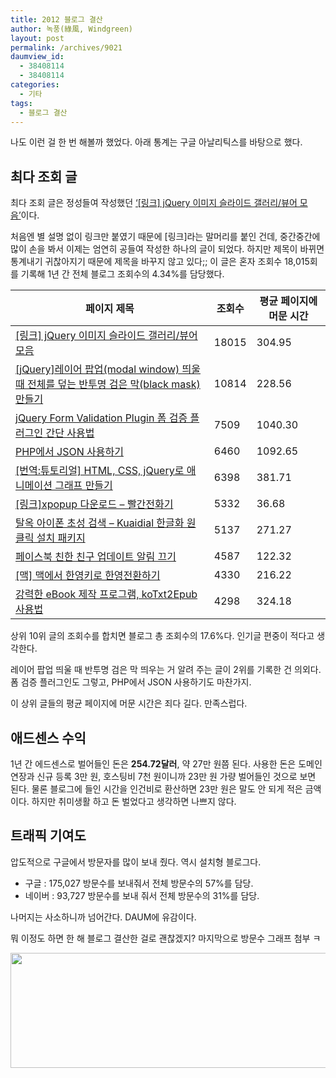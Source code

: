 ```yaml
---
title: 2012 블로그 결산
author: 녹풍(綠風, Windgreen)
layout: post
permalink: /archives/9021
daumview_id:
  - 38408114
  - 38408114
categories:
  - 기타
tags:
  - 블로그 결산
---
```

나도 이런 걸 한 번 해볼까 했었다. 아래 통계는 구글 아날리틱스를 바탕으로 했다.

## 최다 조회 글

최다 조회 글은 정성들여 작성했던 [&#8216;[링크] jQuery 이미지 슬라이드 갤러리/뷰어 모음&#8217;][1]이다.

처음엔 별 설명 없이 링크만 붙였기 때문에 [링크]라는 말머리를 붙인 건데, 중간중간에 많이 손을 봐서 이제는 엄연히 공들여 작성한 하나의 글이 되었다. 하지만 제목이 바뀌면 통계내기 귀찮아지기 때문에 제목을 바꾸지 않고 있다;; 이 글은 혼자 조회수 18,015회를 기록해 1년 간 전체 블로그 조회수의 4.34%를 담당했다.

| 페이지 제목                                                                 | 조회수   | 평균 페이지에 머문 시간 |
| ---------------------------------------------------------------------- | ----- | ------------- |
| [[링크] jQuery 이미지 슬라이드 갤러리/뷰어 모음][1]                                    | 18015 | 304.95        |
| [[jQuery]레이어 팝업(modal window) 띄울 때 전체를 덮는 반투명 검은 막(black mask) 만들기][2] | 10814 | 228.56        |
| [jQuery Form Validation Plugin 폼 검증 플러그인 간단 사용법][3]                    | 7509  | 1040.30       |
| [PHP에서 JSON 사용하기][4]                                                   | 6460  | 1092.65       |
| [[번역:튜토리얼] HTML, CSS, jQuery로 애니메이션 그래프 만들기][5]                        | 6398  | 381.71        |
| [[링크]xpopup 다운로드 – 빨간전화기][6]                                           | 5332  | 36.68         |
| [탈옥 아이폰 초성 검색 – Kuaidial 한글화 원클릭 설치 패키지][7]                            | 5137  | 271.27        |
| [페이스북 친한 친구 업데이트 알림 끄기][8]                                             | 4587  | 122.32        |
| [[맥] 맥에서 한영키로 한영전환하기][9]                                               | 4330  | 216.22        |
| [강력한 eBook 제작 프로그램, koTxt2Epub 사용법][10]                                | 4298  | 324.18        |

상위 10위 글의 조회수를 합치면 블로그 총 조회수의 17.6%다. 인기글 편중이 적다고 생각한다.

레이어 팝업 띄울 때 반투명 검은 막 띄우는 거 알려 주는 글이 2위를 기록한 건 의외다. 폼 검증 플러그인도 그렇고, PHP에서 JSON 사용하기도 마찬가지.

이 상위 글들의 평균 페이지에 머문 시간은 죄다 길다. 만족스럽다.

## 애드센스 수익

1년 간 에드센스로 벌어들인 돈은 **254.72달러**, 약 27만 원쯤 된다. 사용한 돈은 도메인 연장과 신규 등록 3만 원, 호스팅비 7천 원이니까 23만 원 가량 벌어들인 것으로 보면 된다. 물론 블로그에 들인 시간을 인건비로 환산하면 23만 원은 말도 안 되게 적은 금액이다. 하지만 취미생활 하고 돈 벌었다고 생각하면 나쁘지 않다.

## 트래픽 기여도

압도적으로 구글에서 방문자를 많이 보내 줬다. 역시 설치형 블로그다.

*   구글 : 175,027 방문수를 보내줘서 전체 방문수의 57%를 담당.
*   네이버 : 93,727 방문수를 보내 줘서 전체 방문수의 31%를 담당.

나머지는 사소하니까 넘어간다. DAUM에 유감이다.

뭐 이정도 하면 한 해 블로그 결산한 걸로 괜찮겠지? 마지막으로 방문수 그래프 첨부 ㅋ

<img class="aligncenter" alt="" src="http://dl.dropbox.com/u/15546257/blog/mytory/mytory-2012-visits.png" width="802" height="184" />

 [1]: http://mytory.local/archives/410 "[링크] jQuery 이미지 슬라이드 갤러리/뷰어 모음"
 [2]: http://mytory.local/archives/783 "[jQuery]레이어 팝업(modal window) 띄울 때 전체를 덮는 반투명 검은 막(black mask) 만들기"
 [3]: http://mytory.local/archives/195 "jQuery Form Validation Plugin 폼 검증 플러그인 간단 사용법"
 [4]: http://mytory.local/archives/40 "PHP에서 JSON 사용하기"
 [5]: http://mytory.local/archives/1893 "[번역:튜토리얼] HTML, CSS, jQuery로 애니메이션 그래프 만들기"
 [6]: http://mytory.local/archives/700 "[링크]xpopup 다운로드 – 빨간전화기"
 [7]: http://mytory.local/archives/1497 "탈옥 아이폰 초성 검색 – Kuaidial 한글화 원클릭 설치 패키지"
 [8]: http://mytory.local/archives/2354 "페이스북 친한 친구 업데이트 알림 끄기"
 [9]: http://mytory.local/archives/2081 "[맥] 맥에서 한영키로 한영전환하기"
 [10]: http://mytory.local/archives/1694 "강력한 eBook 제작 프로그램, koTxt2Epub 사용법"